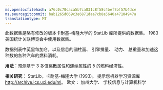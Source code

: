 ```yaml
---
ms.openlocfilehash: a76c0c70caca5b7ca831c8f58c4bef7bf57b4dce
ms.sourcegitcommit: bab1265d669c3e6871daa7cb8a5640a47104947a
translationtype: MT
---
```

此数据集是略有修改的版本卡耐基-梅隆大学的 StatLib 库所提供的数据集。 1983 美国统计关联博览会中使用数据集。<p> </p>数据列表中英里每加仑，以及信息的圆柱面、 引擎排量、 动力、 总重量和加速这种数的各种汽车的燃料消耗。<p> </p><b>用法︰</b>预测基于 3 多值离散属性和连续属性的 5 的燃料经济性。 <p> </p><b>相关研究︰</b> StatLib，卡耐基-梅隆大学 (1993)。 提示您机器学习资源库<a href="http://archive.ics.uci.edu/ml">http://archive.ics.uci.edu/ml</a>。 欧文︰ 加州大学、 学校信息与计算机科学